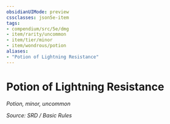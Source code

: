 ```yaml
---
obsidianUIMode: preview
cssclasses: json5e-item
tags:
- compendium/src/5e/dmg
- item/rarity/uncommon
- item/tier/minor
- item/wondrous/potion
aliases: 
- "Potion of Lightning Resistance"
---
```

# Potion of Lightning Resistance
*Potion, minor, uncommon*  


*Source: SRD / Basic Rules*